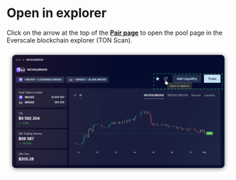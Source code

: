 # Open in explorer

Click on the arrow at the top of the [**Pair page**](./) to open the pool page in the Everscale blockchain explorer (TON Scan).

![](<../../../../.gitbook/assets/image (152).png>)
